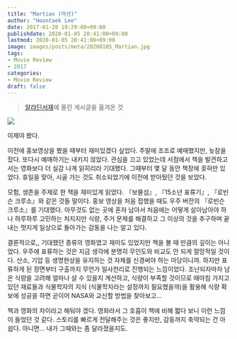 ```yaml
---
title: "Martian (마션)"
author: "Hoontaek Lee"
date: 2017-01-28 19:29:00+09:00
publishdate: 2020-01-05 20:41:00+09:00
lastmod: 2020-01-05 20:41:00+09:00
image: images/posts/meta/20200105_Martian.jpg
tags:
- Movie Review
- 2017
categories:
- Movie Review
draft: false
---
```


> [알라딘서재](https://blog.aladin.co.kr/770370148/9088591)에 올린 게시글을 옮겨온 것

![](https://image.aladin.co.kr/product/7849/62/coversum/d462634601_1.jpg)

이제야 봤다.

이전에 홍보영상을 봤을 때부터 재미있겠다 싶었다. 주말에 조조로 예매했지만, 늦잠을 잤다. 또다시 예매하기는 내키지 않았다. 관심을 끄고 있었는데 서점에서 책을 발견하고서는 영화보다 더 실감 나게 읽히리라 기대했다. 그때부터 몇 달 동안 책장에 꽂혀만 있었다. 휴일을 맞아, 시골 가는 것도 취소되었기에 이전에 받아뒀던 것을 보았다.

모험, 생존을 주제로 한 책을 재미있게 읽었다. 『보물섬』, 『15소년 표류기』, 『로빈슨 크루소』와 같은 것들 말이다. 홍보 영상을 처음 접했을 때도 우주 버전의 『로빈슨 크루소』를 기대했다. 아무것도 없는 곳에 혼자 남아서 처음에는 어떻게 살아남아야 하나 하루하루 고민하는 처지지만 식량, 주거 문제를 해결하고 그 이상의 것을 추구하며 끝내는 멋지게 일상으로 돌아가는 감동을 나는 알고 있다.

결론적으로,, 기대했던 종류의 영화였고 재미도 있었지만 책을 볼 때 만큼의 깊이는 아니었다. 우주에 표류하는 것은 지금 생각에 분명히 무인도와 비교도 안 되게 절망적일 것이다. 산소, 기압 등 생명현상을 유지하는 것 자체를 신경써야 하는 마당이니까. 하지만 표류하게 된 장면부터 구출까지 무언가 일사천리로 진행되는 느낌이었다. 조난되자마자 남은 식량을 고려해 얼마나 살 수 있을지 계산하고, 식량이 부족할 것이므로 때마침 가지고 있던 재료들과 식물학자의 지식 (식물학자라는 설정까지 필요했을까)을 활용해 식량 확보에 성공을 하면 곧이어 NASA와 교신할 방법을 찾아보고...

책과 영화의 차이라고 해둬야 겠다. 영화라서 그 호흡이 책에 비해 짧다 보니 이런 느낌이 들었던 것 같다. 스토리를 빠르게 전달해주는 것은 좋지만, 감동까지 축약되는 건 아쉽다. 아니면... 내가 그때와는 좀 달라졌을지도.
